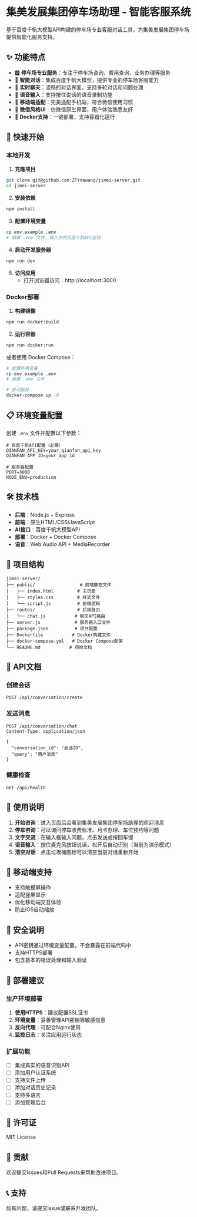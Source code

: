 # 集美发展集团停车场助理 - 智能客服系统

基于百度千帆大模型API构建的停车场专业客服对话工具，为集美发展集团停车场提供智能化服务支持。

## ✨ 功能特点

- 🅿️ **停车场专业服务**：专注于停车场咨询、费用查询、业务办理等服务
- 🤖 **智能对话**：集成百度千帆大模型，提供专业的停车场客服能力
- 💬 **实时聊天**：流畅的对话界面，支持多轮对话和问题处理
- 🎤 **语音输入**：支持按住说话的语音录制功能
- 📱 **移动端适配**：完美适配手机端，符合微信使用习惯
- 🎨 **微信风格UI**：仿微信原生界面，用户体验熟悉友好
- 🐳 **Docker支持**：一键部署，支持容器化运行

## 🚀 快速开始

### 本地开发

1. **克隆项目**
```bash
git clone git@github.com:ZTYdawang/jimei-server.git
cd jimei-server
```

2. **安装依赖**
```bash
npm install
```

3. **配置环境变量**
```bash
cp env.example .env
# 编辑 .env 文件，填入你的百度千帆API密钥
```

4. **启动开发服务器**
```bash
npm run dev
```

5. **访问应用**
   - 打开浏览器访问：http://localhost:3000

### Docker部署

1. **构建镜像**
```bash
npm run docker:build
```

2. **运行容器**
```bash
npm run docker:run
```

或者使用 Docker Compose：

```bash
# 配置环境变量
cp env.example .env
# 编辑 .env 文件

# 启动服务
docker-compose up -d
```

## 📋 环境变量配置

创建 `.env` 文件并配置以下参数：

```env
# 百度千帆API配置（必需）
QIANFAN_API_KEY=your_qianfan_api_key
QIANFAN_APP_ID=your_app_id

# 服务器配置
PORT=3000
NODE_ENV=production
```

## 🛠️ 技术栈

- **后端**：Node.js + Express
- **前端**：原生HTML/CSS/JavaScript
- **AI接口**：百度千帆大模型API
- **部署**：Docker + Docker Compose
- **语音**：Web Audio API + MediaRecorder

## 📁 项目结构

```
jimei-server/
├── public/                 # 前端静态文件
│   ├── index.html         # 主页面
│   ├── styles.css         # 样式文件
│   └── script.js          # 前端逻辑
├── routes/                # 后端路由
│   └── chat.js           # 聊天API路由
├── server.js             # 服务器入口文件
├── package.json          # 项目配置
├── Dockerfile           # Docker构建文件
├── docker-compose.yml   # Docker Compose配置
└── README.md           # 项目文档
```

## 🔧 API文档

### 创建会话
```http
POST /api/conversation/create
```

### 发送消息
```http
POST /api/conversation/chat
Content-Type: application/json

{
  "conversation_id": "会话ID",
  "query": "用户消息"
}
```

### 健康检查
```http
GET /api/health
```

## 🎯 使用说明

1. **开始咨询**：进入页面后会看到集美发展集团停车场助理的欢迎消息
2. **停车咨询**：可以询问停车收费标准、月卡办理、车位预约等问题
3. **文字交流**：在输入框输入问题，点击发送或按回车键
4. **语音输入**：按住麦克风按钮说话，松开后自动识别（当前为演示模式）
5. **清空对话**：点击垃圾桶图标可以清空当前对话重新开始

## 📱 移动端支持

- 支持触摸屏操作
- 适配竖屏显示
- 优化移动端交互体验
- 防止iOS自动缩放

## 🔐 安全说明

- API密钥通过环境变量配置，不会暴露在前端代码中
- 支持HTTPS部署
- 包含基本的错误处理和输入验证

## 🚀 部署建议

### 生产环境部署

1. **使用HTTPS**：建议配置SSL证书
2. **环境变量**：妥善管理API密钥等敏感信息
3. **反向代理**：可配合Nginx使用
4. **监控日志**：关注应用运行状态

### 扩展功能

- [ ] 集成真实的语音识别API
- [ ] 添加用户认证系统
- [ ] 支持文件上传
- [ ] 添加对话历史记录
- [ ] 支持多语言
- [ ] 添加管理后台

## 📄 许可证

MIT License

## 🤝 贡献

欢迎提交Issues和Pull Requests来帮助改进项目。

## 📞 支持

如有问题，请提交Issue或联系开发团队。
 
